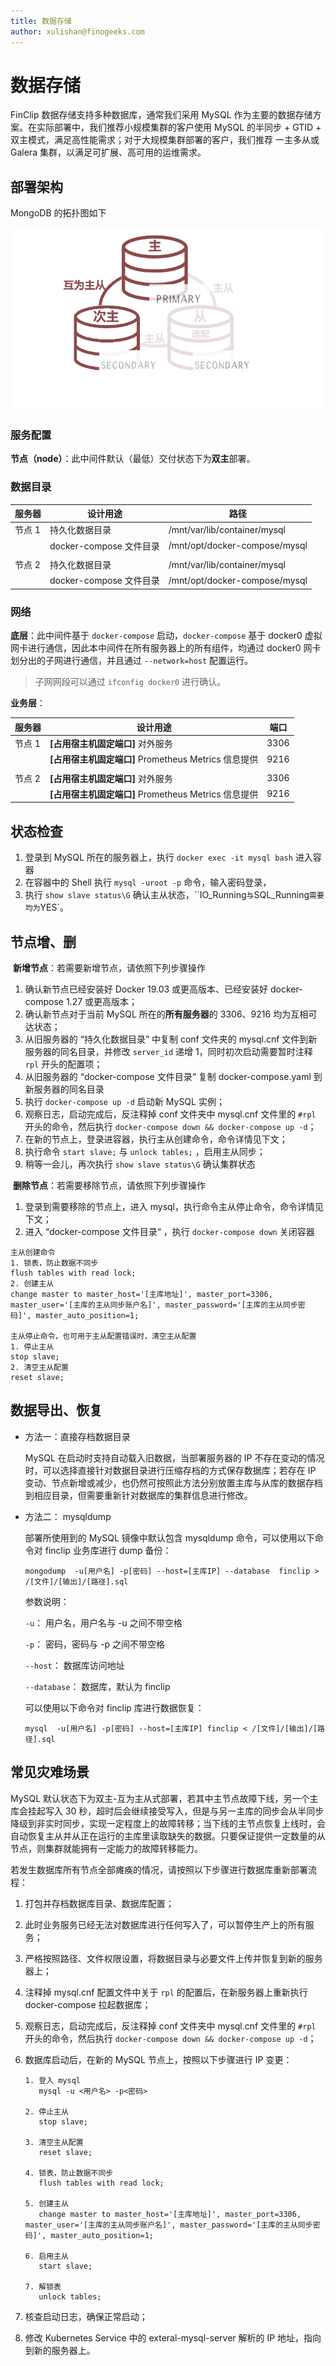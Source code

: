 ```yaml
---
title: 数据存储
author: xulishan@finogeeks.com
---
```


#  数据存储

FinClip 数据存储支持多种数据库，通常我们采用 MySQL 作为主要的数据存储方案。在实际部署中，我们推荐小规模集群的客户使用 MySQL 的半同步 + GTID + 双主模式，满足高性能需求；对于大规模集群部署的客户，我们推荐 一主多从或 Galera 集群，以满足可扩展、高可用的运维需求。



## 部署架构

MongoDB 的拓扑图如下


![mysql](/img/mysql.png)



### 服务配置

**节点（node）**：此中间件默认（最低）交付状态下为**双主**部署。

### 数据目录

| 服务器 | 设计用途                | 路径                          |
| ------ | ----------------------- | ----------------------------- |
| 节点 1 | 持久化数据目录          | /mnt/var/lib/container/mysql  |
|        | docker-compose 文件目录 | /mnt/opt/docker-compose/mysql |
|        |                         |                               |
| 节点 2 | 持久化数据目录          | /mnt/var/lib/container/mysql  |
|        | docker-compose 文件目录 | /mnt/opt/docker-compose/mysql |

### 网络

**底层**：此中间件基于 `docker-compose` 启动，`docker-compose` 基于 docker0 虚拟网卡进行通信，因此本中间件在所有服务器上的所有组件，均通过 docker0 网卡划分出的子网进行通信，并且通过 `--network=host`  配置运行。

> 子网网段可以通过 `ifconfig docker0` 进行确认。

**业务层**：

| 服务器 | 设计用途                                             | 端口 |
| ------ | ---------------------------------------------------- | ---- |
| 节点 1 | **[占用宿主机固定端口]** 对外服务                    | 3306 |
|        | **[占用宿主机固定端口]** Prometheus Metrics 信息提供 | 9216 |
|        |                                                      |      |
| 节点 2 | **[占用宿主机固定端口]** 对外服务                    | 3306 |
|        | **[占用宿主机固定端口]** Prometheus Metrics 信息提供 | 9216 |

## 状态检查

1. 登录到 MySQL 所在的服务器上，执行 `docker exec -it mysql bash` 进入容器
2. 在容器中的 Shell 执行 `mysql -uroot -p` 命令，输入密码登录，
4. 执行 `show slave status\G` 确认主从状态，``IO_Running` 与 `SQL_Running` 需要均为 `YES`。

## 节点增、删

​	**新增节点**：若需要新增节点，请依照下列步骤操作

1. 确认新节点已经安装好 Docker 19.03 或更高版本、已经安装好 docker-compose 1.27 或更高版本；
2. 确认新节点对于当前 MySQL 所在的**所有服务器**的 3306、9216 均为互相可达状态；
3. 从旧服务器的 “持久化数据目录” 中复制 conf 文件夹的 mysql.cnf 文件到新服务器的同名目录，并修改 `server_id` 递增 1，同时初次启动需要暂时注释 `rpl` 开头的配置项；
4. 从旧服务器的 “docker-compose 文件目录“ 复制 docker-compose.yaml 到新服务器的同名目录
5. 执行 `docker-compose up -d` 启动新 MySQL 实例；
6. 观察日志，启动完成后，反注释掉 conf 文件夹中 mysql.cnf 文件里的 `#rpl` 开头的命令，然后执行 `docker-compose down && docker-compose up -d`；
7. 在新的节点上，登录进容器，执行主从创建命令，命令详情见下文；
8. 执行命令 `start slave;` 与 `unlock tables;` ，启用主从同步；
9. 稍等一会儿，再次执行 `show slave status\G` 确认集群状态



​	**删除节点**：若需要移除节点，请依照下列步骤操作

1. 登录到需要移除的节点上，进入 mysql，执行命令主从停止命令，命令详情见下文；
2. 进入 “docker-compose 文件目录“ ，执行 `docker-compose down`  关闭容器

```
主从创建命令
1. 锁表，防止数据不同步
flush tables with read lock;
2. 创建主从
change master to master_host='[主库地址]', master_port=3306, master_user='[主库的主从同步账户名]', master_password='[主库的主从同步密码]', master_auto_position=1;

主从停止命令，也可用于主从配置错误时，清空主从配置
1. 停止主从
stop slave;
2. 清空主从配置
reset slave;
```



## 数据导出、恢复

* 方法一：直接存档数据目录

  MySQL 在启动时支持自动载入旧数据，当部署服务器的 IP 不存在变动的情况时，可以选择直接针对数据目录进行压缩存档的方式保存数据库；若存在 IP 变动、节点新增或减少，也仍然可按照此方法分别放置主库与从库的数据存档到相应目录，但需要重新针对数据库的集群信息进行修改。

* 方法二： mysqldump 

  部署所使用到的 MySQL 镜像中默认包含 mysqldump 命令，可以使用以下命令对 finclip 业务库进行 dump 备份：

  ```
  mongodump  -u[用户名] -p[密码] --host=[主库IP] --database  finclip > /[文件]/[输出]/[路径].sql
  ```
  
    参数说明：

  `-u`： 用户名，用户名与 -u 之间不带空格

  `-p`： 密码，密码与 -p 之间不带空格

  `--host`： 数据库访问地址

  `--database`： 数据库，默认为 finclip

   

  可以使用以下命令对 finclip 库进行数据恢复：

    ```
    mysql  -u[用户名] -p[密码] --host=[主库IP] finclip < /[文件]/[输出]/[路径].sql
    ```

  

## 常见灾难场景

MySQL 默认状态下为双主-互为主从式部署，若其中主节点故障下线，另一个主库会挂起写入 30 秒，超时后会继续接受写入，但是与另一主库的同步会从半同步降级到非实时同步，实现一定程度上的故障转移；当下线的主节点恢复上线时，会自动恢复主从并从正在运行的主库里读取缺失的数据。只要保证提供一定数量的从节点，则集群就能拥有一定能力的故障转移能力。

若发生数据库所有节点全部瘫痪的情况，请按照以下步骤进行数据库重新部署流程：

1. 打包并存档数据库目录、数据库配置；

2. 此时业务服务已经无法对数据库进行任何写入了，可以暂停生产上的所有服务；

3. 严格按照路径、文件权限设置，将数据目录与必要文件上传并恢复到新的服务器上；

4. 注释掉 mysql.cnf 配置文件中关于 `rpl` 的配置后，在新服务器上重新执行 docker-compose 拉起数据库；

5. 观察日志，启动完成后，反注释掉 conf 文件夹中 mysql.cnf 文件里的 `#rpl` 开头的命令，然后执行 `docker-compose down && docker-compose up -d`；

6. 数据库启动后，在新的 MySQL 节点上，按照以下步骤进行 IP 变更：

   ```
   1. 登入 mysql
      mysql -u <用户名> -p<密码>
   
   2. 停止主从
      stop slave;
   
   3. 清空主从配置
      reset slave;
   
   4. 锁表，防止数据不同步
      flush tables with read lock;
   
   5. 创建主从
      change master to master_host='[主库地址]', master_port=3306, master_user='[主库的主从同步账户名]', master_password='[主库的主从同步密码]', master_auto_position=1;
   
   6. 启用主从
      start slave;
   
   7. 解锁表
      unlock tables;
   ```

7. 核查启动日志，确保正常启动；

8. 修改 Kubernetes Service 中的 exteral-mysql-server 解析的 IP 地址，指向到新的服务器上。
